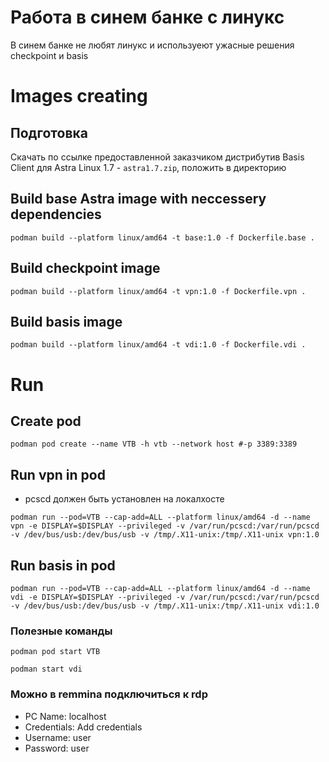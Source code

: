 # Работа в синем банке с линукс
В синем банке не любят линукс и используеют ужасные решения checkpoint и basis

# Images creating

## Подготовка
Скачать по ссылке предоставленной заказчиком дистрибутив Basis Client для Astra Linux 1.7 - `astra1.7.zip`, положить в директорию

## Build base Astra image with neccessery dependencies
```console
podman build --platform linux/amd64 -t base:1.0 -f Dockerfile.base .
```

## Build checkpoint image
```console
podman build --platform linux/amd64 -t vpn:1.0 -f Dockerfile.vpn .
```

## Build basis image
```console
podman build --platform linux/amd64 -t vdi:1.0 -f Dockerfile.vdi .
```

# Run

## Create pod
```console
podman pod create --name VTB -h vtb --network host #-p 3389:3389
```

## Run vpn in pod
* pcscd должен быть установлен на локалхосте

```console
podman run --pod=VTB --cap-add=ALL --platform linux/amd64 -d --name vpn -e DISPLAY=$DISPLAY --privileged -v /var/run/pcscd:/var/run/pcscd -v /dev/bus/usb:/dev/bus/usb -v /tmp/.X11-unix:/tmp/.X11-unix vpn:1.0
```

## Run basis in pod
```console
podman run --pod=VTB --cap-add=ALL --platform linux/amd64 -d --name vdi -e DISPLAY=$DISPLAY --privileged -v /var/run/pcscd:/var/run/pcscd -v /dev/bus/usb:/dev/bus/usb -v /tmp/.X11-unix:/tmp/.X11-unix vdi:1.0
```

### Полезные команды
```console
podman pod start VTB
```

```console
podman start vdi
```

### Можно в remmina подключиться к rdp
* PC Name: localhost
* Credentials: Add credentials
* Username: user
* Password: user


